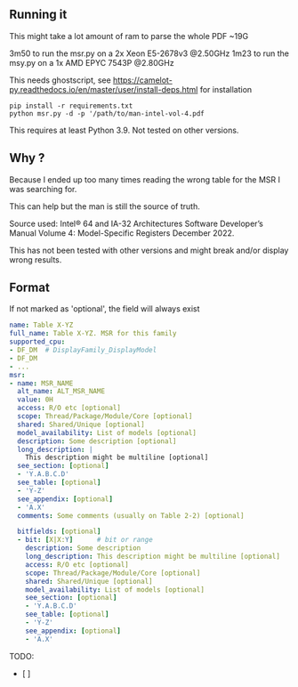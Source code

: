 ## Running it

This might take a lot amount of ram to parse the whole PDF ~19G

3m50 to run the msr.py on a 2x Xeon E5-2678v3 @2.50GHz
1m23 to run the msy.py on a 1x AMD EPYC 7543P @2.80GHz

This needs ghostscript, see https://camelot-py.readthedocs.io/en/master/user/install-deps.html for installation



```
pip install -r requirements.txt
python msr.py -d -p '/path/to/man-intel-vol-4.pdf
```

This requires at least Python 3.9. Not tested on other versions.

## Why ?

Because I ended up too many times reading the wrong table for the MSR I was searching for.

This can help but the man is still the source of truth.

Source used: Intel® 64 and IA-32 Architectures Software Developer’s Manual
Volume 4: Model-Specific Registers December 2022.

This has not been tested with other versions and might break and/or display wrong results.


## Format

If not marked as 'optional', the field will always exist

```yaml
name: Table X-YZ
full_name: Table X-YZ. MSR for this family
supported_cpu:
- DF_DM  # DisplayFamily_DisplayModel
- DF_DM
- ...
msr:
- name: MSR_NAME
  alt_name: ALT_MSR_NAME
  value: 0H
  access: R/O etc [optional]
  scope: Thread/Package/Module/Core [optional]
  shared: Shared/Unique [optional]
  model_availability: List of models [optional]
  description: Some description [optional]
  long_description: |
    This description might be multiline [optional]
  see_section: [optional]
  - 'Y.A.B.C.D'
  see_table: [optional]
  - 'Y-Z'
  see_appendix: [optional]
  - 'A.X'
  comments: Some comments (usually on Table 2-2) [optional]

  bitfields: [optional]
  - bit: [X|X:Y]      # bit or range
    description: Some description
    long_description: This description might be multiline [optional]
    access: R/O etc [optional]
    scope: Thread/Package/Module/Core [optional]
    shared: Shared/Unique [optional]
    model_availability: List of models [optional]
    see_section: [optional]
    - 'Y.A.B.C.D'
    see_table: [optional]
    - 'Y-Z'
    see_appendix: [optional]
    - 'A.X'
```

TODO:
- [ ]
